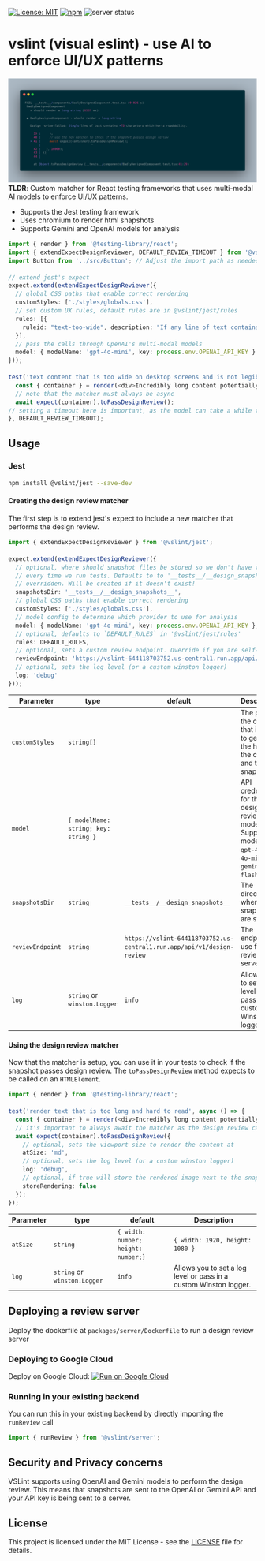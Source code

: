 [![License: MIT](https://img.shields.io/badge/License-MIT-yellow.svg)](https://opensource.org/licenses/MIT)
[![npm](https://img.shields.io/npm/v/@vslint/jest)](https://www.npmjs.com/package/@vslint/jest)
![server status](https://github.com/leohentschker/vslint/actions/workflows/ci.yml/badge.svg?branch=main)

# vslint (visual eslint) - use AI to enforce UI/UX patterns
![Sample test output showing design review feedback](./assets/sample_test_output.png)
**TLDR**: Custom matcher for React testing frameworks that uses multi-modal AI models to enforce UI/UX patterns.
* Supports the Jest testing framework
* Uses chromium to render html snapshots
* Supports Gemini and OpenAI models for analysis

```typescript
import { render } from '@testing-library/react';
import { extendExpectDesignReviewer, DEFAULT_REVIEW_TIMEOUT } from '@vslint/jest';
import Button from '../src/Button'; // Adjust the import path as needed

// extend jest's expect
expect.extend(extendExpectDesignReviewer({
  // global CSS paths that enable correct rendering
  customStyles: ['./styles/globals.css'],
  // set custom UX rules, default rules are in @vslint/jest/rules
  rules: [{
    ruleid: "text-too-wide", description: "If any line of text contains more than 75 characters, mark it as true; otherwise, mark it as false.",
  }],
  // pass the calls through OpenAI's multi-modal models
  model: { modelName: 'gpt-4o-mini', key: process.env.OPENAI_API_KEY }
}));

test('text content that is too wide on desktop screens and is not legible', async () => {
  const { container } = render(<div>Incredibly long content potentially too long. Human readability is best at a maximum of 75 characters</div>);
  // note that the matcher must always be async
  await expect(container).toPassDesignReview();
// setting a timeout here is important, as the model can take a while to respond
}, DEFAULT_REVIEW_TIMEOUT);
```

## Usage
### Jest
```bash
npm install @vslint/jest --save-dev
```

#### Creating the design review matcher
The first step is to extend jest's expect to include a new matcher that performs the design review.
```typescript
import { extendExpectDesignReviewer } from '@vslint/jest';

expect.extend(extendExpectDesignReviewer({
  // optional, where should snapshot files be stored so we don't have to call the model again
  // every time we run tests. Defaults to to '__tests__/__design_snapshots__', but can can be
  // overridden. Will be created if it doesn't exist!
  snapshotsDir: '__tests__/__design_snapshots__',
  // global CSS paths that enable correct rendering
  customStyles: ['./styles/globals.css'],
  // model config to determine which provider to use for analysis
  model: { modelName: 'gpt-4o-mini', key: process.env.OPENAI_API_KEY },
  // optional, defaults to `DEFAULT_RULES` in '@vslint/jest/rules'
  rules: DEFAULT_RULES,
  // optional, sets a custom review endpoint. Override if you are self-hosting a review server
  reviewEndpoint: 'https://vslint-644118703752.us-central1.run.app/api/v1/design-review',
  // optional, sets the log level (or a custom winston logger)
  log: 'debug'
}));
```
| Parameter                | type     | default                  | Description
| ------------------------ | -------- | ------------------------ | -------------------------------------------------------------------------------------------------------------------------- |
| `customStyles`                  | `string[]`   |                          | The path to the css file that is used to generate the hash of the css file and the snapshot.
| `model`                    | `{ modelName: string; key: string }`  |         | API credentials for the design review model. Supported models are `gpt-4o`, `gpt-4o-mini` and `gemini-1.5-flash`
| `snapshotsDir`             | `string`   |  `__tests__/__design_snapshots__`        | The directory where the snapshots are stored.
| `reviewEndpoint`          | `string`   | `https://vslint-644118703752.us-central1.run.app/api/v1/design-review` | The endpoint to use for the review server.
| `log`                     | `string` or `winston.Logger`  | `info`                    | Allows you to set a log level or pass in a custom Winston logger.

#### Using the design review matcher
Now that the matcher is setup, you can use it in your tests to check if the snapshot passes design review. The `toPassDesignReview` method expects to be called on an `HTMLElement`.
```typescript
import { render } from '@testing-library/react';

test('render text that is too long and hard to read', async () => {
  const { container } = render(<div>Incredibly long content potentially too long. Human readability is best at a maximum of 75 characters</div>);
  // it's important to always await the matcher as the design review call is asynchronous
  await expect(container).toPassDesignReview({
    // optional, sets the viewport size to render the content at
    atSize: 'md',
    // optional, sets the log level (or a custom winston logger)
    log: 'debug',
    // optional, if true will store the rendered image next to the snapshot file
    storeRendering: false
  });
});
```

| Parameter                | type     | default                  | Description
| ------------------------ | -------- | ------------------------ | -------------------------------------------------------------------------------------------------------------------------- |
| `atSize`                  | `string` | `{ width: number; height: number;}`   | `{ width: 1920, height: 1080 }`                    | The viewport size to render the content at. Can be `full-screen`, `mobile`, `tablet`, `sm`, `md`, `lg`, `xl`, `2xl`, `3xl`
| `log`                     | `string` or `winston.Logger`  | `info`                    | Allows you to set a log level or pass in a custom Winston logger.

## Deploying a review server
Deploy the dockerfile at `packages/server/Dockerfile` to run a design review server
### Deploying to Google Cloud
Deploy on Google Cloud:
[![Run on Google Cloud](https://deploy.cloud.run/button.svg)](https://deploy.cloud.run?git_repo=https://github.com/leohentschker/vslint&revision=main&dir=packages/server)

### Running in your existing backend
You can run this in your existing backend by directly importing the `runReview` call
```typescript
import { runReview } from '@vslint/server';
```

## Security and Privacy concerns
VSLint supports using OpenAI and Gemini models to perform the design review. This means that snapshots are sent to the OpenAI or Gemini API and your API key is being sent to a server.

## License
This project is licensed under the MIT License - see the [LICENSE](LICENSE) file for details.
